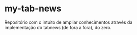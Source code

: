 # my-tab-news
Repositório com o intuito de ampliar conhecimentos através da implementação do tabnews (de fora a fora), do zero.
